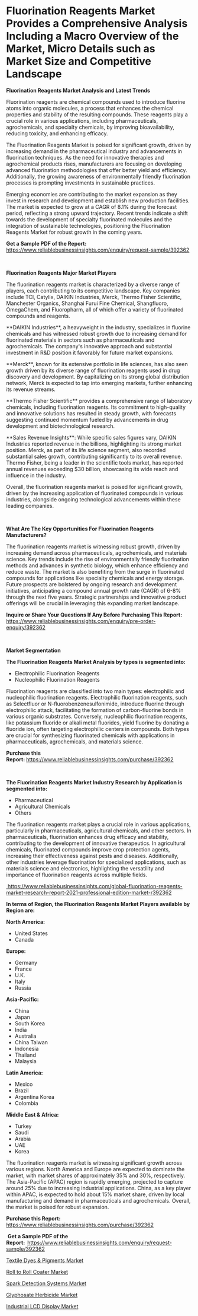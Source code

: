 <p><h1>Fluorination Reagents Market Provides a Comprehensive Analysis Including a Macro Overview of the Market, Micro Details such as Market Size and Competitive Landscape</h1></p><p><strong>Fluorination Reagents Market Analysis and Latest Trends</strong></p>
<p><p>Fluorination reagents are chemical compounds used to introduce fluorine atoms into organic molecules, a process that enhances the chemical properties and stability of the resulting compounds. These reagents play a crucial role in various applications, including pharmaceuticals, agrochemicals, and specialty chemicals, by improving bioavailability, reducing toxicity, and enhancing efficacy.</p><p>The Fluorination Reagents Market is poised for significant growth, driven by increasing demand in the pharmaceutical industry and advancements in fluorination techniques. As the need for innovative therapies and agrochemical products rises, manufacturers are focusing on developing advanced fluorination methodologies that offer better yield and efficiency. Additionally, the growing awareness of environmentally friendly fluorination processes is prompting investments in sustainable practices.</p><p>Emerging economies are contributing to the market expansion as they invest in research and development and establish new production facilities. The market is expected to grow at a CAGR of 8.1% during the forecast period, reflecting a strong upward trajectory. Recent trends indicate a shift towards the development of specialty fluorinated molecules and the integration of sustainable technologies, positioning the Fluorination Reagents Market for robust growth in the coming years.</p></p>
<p><strong>Get a Sample PDF of the Report:&nbsp;</strong> <a href="https://www.reliablebusinessinsights.com/enquiry/request-sample/392362?utm_campaign=1113&utm_medium=2&utm_source=Github&utm_content=ia&utm_term=26102024&utm_id=fluorination-reagents">https://www.reliablebusinessinsights.com/enquiry/request-sample/392362</a></p>
<p>&nbsp;</p>
<p><strong>Fluorination Reagents Major Market Players</strong></p>
<p><p>The fluorination reagents market is characterized by a diverse range of players, each contributing to its competitive landscape. Key companies include TCI, Catylix, DAIKIN Industries, Merck, Thermo Fisher Scientific, Manchester Organics, Shanghai Furui Fine Chemical, Shangfluoro, OmegaChem, and Fluoropharm, all of which offer a variety of fluorinated compounds and reagents.</p><p>**DAIKIN Industries**, a heavyweight in the industry, specializes in fluorine chemicals and has witnessed robust growth due to increasing demand for fluorinated materials in sectors such as pharmaceuticals and agrochemicals. The company's innovative approach and substantial investment in R&D position it favorably for future market expansions.</p><p>**Merck**, known for its extensive portfolio in life sciences, has also seen growth driven by its diverse range of fluorination reagents used in drug discovery and development. By capitalizing on its strong global distribution network, Merck is expected to tap into emerging markets, further enhancing its revenue streams.</p><p>**Thermo Fisher Scientific** provides a comprehensive range of laboratory chemicals, including fluorination reagents. Its commitment to high-quality and innovative solutions has resulted in steady growth, with forecasts suggesting continued momentum fueled by advancements in drug development and biotechnological research.</p><p>**Sales Revenue Insights**: While specific sales figures vary, DAIKIN Industries reported revenue in the billions, highlighting its strong market position. Merck, as part of its life science segment, also recorded substantial sales growth, contributing significantly to its overall revenue. Thermo Fisher, being a leader in the scientific tools market, has reported annual revenues exceeding $30 billion, showcasing its wide reach and influence in the industry.</p><p>Overall, the fluorination reagents market is poised for significant growth, driven by the increasing application of fluorinated compounds in various industries, alongside ongoing technological advancements within these leading companies.</p></p>
<p>&nbsp;</p>
<p><strong>What Are The Key Opportunities For Fluorination Reagents Manufacturers?</strong></p>
<p><p>The fluorination reagents market is witnessing robust growth, driven by increasing demand across pharmaceuticals, agrochemicals, and materials science. Key trends include the rise of environmentally friendly fluorination methods and advances in synthetic biology, which enhance efficiency and reduce waste. The market is also benefiting from the surge in fluorinated compounds for applications like specialty chemicals and energy storage. Future prospects are bolstered by ongoing research and development initiatives, anticipating a compound annual growth rate (CAGR) of 6-8% through the next five years. Strategic partnerships and innovative product offerings will be crucial in leveraging this expanding market landscape.</p></p>
<p><strong>Inquire or Share Your Questions If Any Before Purchasing This Report:</strong> <a href="https://www.reliablebusinessinsights.com/enquiry/pre-order-enquiry/392362?utm_campaign=1113&utm_medium=2&utm_source=Github&utm_content=ia&utm_term=26102024&utm_id=fluorination-reagents">https://www.reliablebusinessinsights.com/enquiry/pre-order-enquiry/392362</a></p>
<p>&nbsp;</p>
<p><strong>Market Segmentation</strong></p>
<p><strong>The Fluorination Reagents Market Analysis by types is segmented into:</strong></p>
<p><ul><li>Electrophilic Fluorination Reagents</li><li>Nucleophilic Fluorination Reagents</li></ul></p>
<p><p>Fluorination reagents are classified into two main types: electrophilic and nucleophilic fluorination reagents. Electrophilic fluorination reagents, such as Selectfluor or N-fluorobenzenesulfonimide, introduce fluorine through electrophilic attack, facilitating the formation of carbon-fluorine bonds in various organic substrates. Conversely, nucleophilic fluorination reagents, like potassium fluoride or alkali metal fluorides, yield fluorine by donating a fluoride ion, often targeting electrophilic centers in compounds. Both types are crucial for synthesizing fluorinated chemicals with applications in pharmaceuticals, agrochemicals, and materials science.</p></p>
<p><strong>Purchase this Report:&nbsp;</strong><a href="https://www.reliablebusinessinsights.com/purchase/392362?utm_campaign=1113&utm_medium=2&utm_source=Github&utm_content=ia&utm_term=26102024&utm_id=fluorination-reagents">https://www.reliablebusinessinsights.com/purchase/392362</a></p>
<p>&nbsp;</p>
<p><strong>The Fluorination Reagents Market Industry Research by Application is segmented into:</strong></p>
<p><ul><li>Pharmaceutical</li><li>Agricultural Chemicals</li><li>Others</li></ul></p>
<p><p>The fluorination reagents market plays a crucial role in various applications, particularly in pharmaceuticals, agricultural chemicals, and other sectors. In pharmaceuticals, fluorination enhances drug efficacy and stability, contributing to the development of innovative therapeutics. In agricultural chemicals, fluorinated compounds improve crop protection agents, increasing their effectiveness against pests and diseases. Additionally, other industries leverage fluorination for specialized applications, such as materials science and electronics, highlighting the versatility and importance of fluorination reagents across multiple fields.</p></p>
<p><a href="https://www.reliablebusinessinsights.com/global-fluorination-reagents-market-research-report-2021-professional-edition-market-r392362?utm_campaign=1113&utm_medium=2&utm_source=Github&utm_content=ia&utm_term=26102024&utm_id=fluorination-reagents">&nbsp;https://www.reliablebusinessinsights.com/global-fluorination-reagents-market-research-report-2021-professional-edition-market-r392362</a></p>
<p><strong>In terms of Region, the Fluorination Reagents Market Players available by Region are:</strong></p>
<p>
    <p> <strong> North America: </strong>
        <ul>
            <li>United States</li>
            <li>Canada</li>
        </ul>
        </p> 
    <p> <strong> Europe: </strong>
        <ul>
            <li>Germany</li>
            <li>France</li>
            <li>U.K.</li>
            <li>Italy</li>
            <li>Russia</li>
        </ul>
        </p> 
    <p> <strong> Asia-Pacific: </strong>
        <ul>
            <li>China</li>
            <li>Japan</li>
            <li>South Korea</li>
            <li>India</li>
            <li>Australia</li>
            <li>China Taiwan</li>
            <li>Indonesia</li>
            <li>Thailand</li>
            <li>Malaysia</li>
        </ul>
        </p> 
    <p> <strong> Latin America: </strong>
        <ul>
            <li>Mexico</li>
            <li>Brazil</li>
            <li>Argentina Korea</li>
            <li>Colombia</li>
        </ul>
        </p> 
    <p> <strong> Middle East & Africa: </strong>
        <ul>
            <li>Turkey</li>
            <li>Saudi</li>
            <li>Arabia</li>
            <li>UAE</li>
            <li>Korea</li>
        </ul>
    </p>
    </p>
<p><p>The fluorination reagents market is witnessing significant growth across various regions. North America and Europe are expected to dominate the market, with market shares of approximately 35% and 30%, respectively. The Asia-Pacific (APAC) region is rapidly emerging, projected to capture around 25% due to increasing industrial applications. China, as a key player within APAC, is expected to hold about 15% market share, driven by local manufacturing and demand in pharmaceuticals and agrochemicals. Overall, the market is poised for robust expansion.</p></p>
<p><strong>Purchase this Report: </strong><a href="https://www.reliablebusinessinsights.com/purchase/392362?utm_campaign=1113&utm_medium=2&utm_source=Github&utm_content=ia&utm_term=26102024&utm_id=fluorination-reagents">https://www.reliablebusinessinsights.com/purchase/392362</a></p>
<p>&nbsp;<strong>Get a Sample PDF of the Report:&nbsp;&nbsp;</strong><a href="https://www.reliablebusinessinsights.com/enquiry/request-sample/392362?utm_campaign=1113&utm_medium=2&utm_source=Github&utm_content=ia&utm_term=26102024&utm_id=fluorination-reagents">https://www.reliablebusinessinsights.com/enquiry/request-sample/392362</a></p>
<p><strong></strong></p>
<p><p><a href="https://github.com/tewellnudorennk/Market-Research-Report-List-1/blob/main/textile-dyes-pigments-market.md?utm_campaign=1113&utm_medium=2&utm_source=Github&utm_content=ia&utm_term=26102024&utm_id=fluorination-reagents">Textile Dyes & Pigments Market</a></p><p><a href="https://issuu.com/reportprime-2/docs/roll-to-roll-coater-market-size-203_0a49c907c89afb?utm_campaign=1113&utm_medium=2&utm_source=Github&utm_content=ia&utm_term=26102024&utm_id=fluorination-reagents">Roll to Roll Coater Market</a></p><p><a href="https://issuu.com/reportprime-2/docs/spark-detection-systems-market-size_ddbb41275bc6a5?utm_campaign=1113&utm_medium=2&utm_source=Github&utm_content=ia&utm_term=26102024&utm_id=fluorination-reagents">Spark Detection Systems Market</a></p><p><a href="https://github.com/lavenaz9fufin/Market-Research-Report-List-1/blob/main/glyphosate-herbicide-market.md?utm_campaign=1113&utm_medium=2&utm_source=Github&utm_content=ia&utm_term=26102024&utm_id=fluorination-reagents">Glyphosate Herbicide Market</a></p><p><a href="https://www.linkedin.com/pulse/global-industrial-lcd-display-industry-research-report-competitive-oduee?utm_campaign=1113&utm_medium=2&utm_source=Github&utm_content=ia&utm_term=26102024&utm_id=fluorination-reagents">Industrial LCD Display Market</a></p></p>